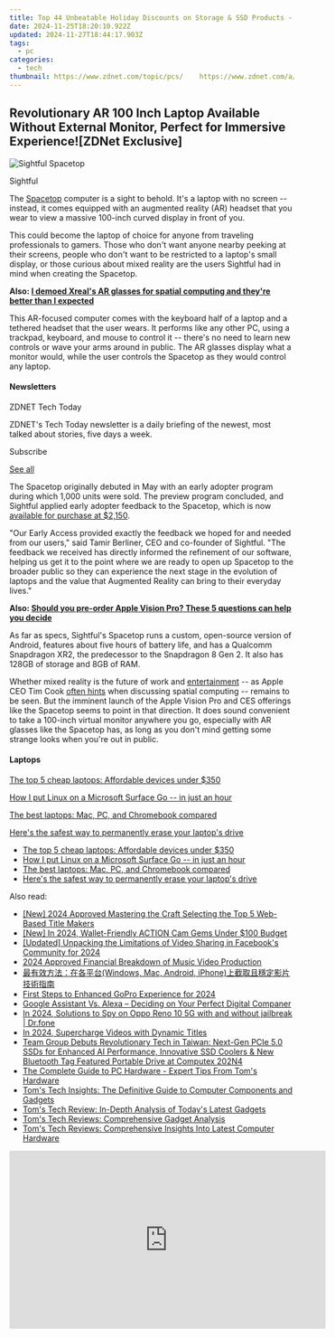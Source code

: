 ```yaml
---
title: Top 44 Unbeatable Holiday Discounts on Storage & SSD Products - 2023 Edition | Tech Reviews
date: 2024-11-25T18:20:10.922Z
updated: 2024-11-27T18:44:17.903Z
tags:
  - pc
categories:
  - tech
thumbnail: https://www.zdnet.com/topic/pcs/    https://www.zdnet.com/a/img/resize/e5e2b8a4061d308861af18579efd7f8fe18ea83e/2023/10/23/aab7e2ef-1bf4-40cd-b443-2d993ddeb038/storage.png?width=170&height=96&fit=crop&format=pjpg&auto=webp
---
```


## Revolutionary AR 100 Inch Laptop Available Without External Monitor, Perfect for Immersive Experience![ZDNet Exclusive]

![Sightful Spacetop](https://www.zdnet.com/a/img/resize/7ff64b211bccdae9e023f61cf988dce7f8e58804/2024/01/18/92490641-9e15-4cbc-b3d4-66c68141e43c/spacetop.jpg?auto=webp&width=1280)

Sightful

The [Spacetop](https://sightful.com/) computer is a sight to behold. It's a laptop with no screen -- instead, it comes equipped with an augmented reality (AR) headset that you wear to view a massive 100-inch curved display in front of you. 

This could become the laptop of choice for anyone from traveling professionals to gamers. Those who don't want anyone nearby peeking at their screens, people who don't want to be restricted to a laptop's small display, or those curious about mixed reality are the users Sightful had in mind when creating the Spacetop. 

**Also: [I demoed Xreal's AR glasses for spatial computing and they're better than I expected](https://www.zdnet.com/article/i-demoed-xreals-ar-glasses-for-spatial-computing-and-theyre-better-than-i-expected/)**

This AR-focused computer comes with the keyboard half of a laptop and a tethered headset that the user wears. It performs like any other PC, using a trackpad, keyboard, and mouse to control it -- there's no need to learn new controls or wave your arms around in public. The AR glasses display what a monitor would, while the user controls the Spacetop as they would control any laptop.

#### Newsletters

ZDNET Tech Today

ZDNET's Tech Today newsletter is a daily briefing of the newest, most talked about stories, five days a week.

 Subscribe

[See all](https://www.zdnet.com/newsletters/)

The Spacetop originally debuted in May with an early adopter program during which 1,000 units were sold. The preview program concluded, and Sightful applied early adopter feedback to the Spacetop, which is now [available for purchase at $2,150](https://sightful.com/).

"Our Early Access provided exactly the feedback we hoped for and needed from our users," said Tamir Berliner, CEO and co-founder of Sightful. "The feedback we received has directly informed the refinement of our software, helping us get it to the point where we are ready to open up Spacetop to the broader public so they can experience the next stage in the evolution of laptops and the value that Augmented Reality can bring to their everyday lives."

**Also: [Should you pre-order Apple Vision Pro? These 5 questions can help you decide](https://www.zdnet.com/article/apple-vision-pro-should-you-pre-order/)**

As far as specs, Sightful's Spacetop runs a custom, open-source version of Android, features about five hours of battery life, and has a Qualcomm Snapdragon XR2, the predecessor to the Snapdragon 8 Gen 2\. It also has 128GB of storage and 8GB of RAM. 

Whether mixed reality is the future of work and [entertainment](https://www.zdnet.com/article/apple-is-now-marketing-vision-pro-as-the-ultimate-entertainment-device/) \-- as Apple CEO Tim Cook [often hints](https://www.zdnet.com/article/apple-vision-pro-in-stores-february-2-pre-orders-start-january-19/) when discussing spatial computing -- remains to be seen. But the imminent launch of the Apple Vision Pro and CES offerings like the Spacetop seems to point in that direction. It does sound convenient to take a 100-inch virtual monitor anywhere you go, especially with AR glasses like the Spacetop has, as long as you don't mind getting some strange looks when you're out in public. 

#### Laptops

[The top 5 cheap laptops: Affordable devices under $350](https://www.zdnet.com/article/best-cheap-laptop/ "The top 5 cheap laptops: Affordable devices under $350")

[How I put Linux on a Microsoft Surface Go -- in just an hour](https://www.zdnet.com/article/how-i-put-linux-on-a-microsoft-surface-go-in-just-an-hour/ "How I put Linux on a Microsoft Surface Go -- in just an hour")

[The best laptops: Mac, PC, and Chromebook compared](https://www.zdnet.com/article/best-laptop/ "The best laptops: Mac, PC, and Chromebook compared")

[Here's the safest way to permanently erase your laptop's drive](https://www.zdnet.com/article/wiping-a-windows-laptop-heres-the-safest-free-way-to-erase-your-personal-data/ "Here's the safest way to permanently erase your laptop's drive")

* [The top 5 cheap laptops: Affordable devices under $350](https://www.zdnet.com/article/best-cheap-laptop/ "The top 5 cheap laptops: Affordable devices under $350")
* [How I put Linux on a Microsoft Surface Go -- in just an hour](https://www.zdnet.com/article/how-i-put-linux-on-a-microsoft-surface-go-in-just-an-hour/ "How I put Linux on a Microsoft Surface Go -- in just an hour")
* [The best laptops: Mac, PC, and Chromebook compared](https://www.zdnet.com/article/best-laptop/ "The best laptops: Mac, PC, and Chromebook compared")
* [Here's the safest way to permanently erase your laptop's drive](https://www.zdnet.com/article/wiping-a-windows-laptop-heres-the-safest-free-way-to-erase-your-personal-data/ "Here's the safest way to permanently erase your laptop's drive")

<ins class="adsbygoogle"
     style="display:block"
     data-ad-format="autorelaxed"
     data-ad-client="ca-pub-7571918770474297"
     data-ad-slot="1223367746"></ins>

<ins class="adsbygoogle"
     style="display:block"
     data-ad-client="ca-pub-7571918770474297"
     data-ad-slot="8358498916"
     data-ad-format="auto"
     data-full-width-responsive="true"></ins>

<span class="atpl-alsoreadstyle">Also read:</span>
<div><ul>
<li><a href="https://fox-http.techidaily.com/new-2024-approved-mastering-the-craft-selecting-the-top-5-web-based-title-makers/"><u>[New] 2024 Approved Mastering the Craft Selecting the Top 5 Web-Based Title Makers</u></a></li>
<li><a href="https://fox-cloud.techidaily.com/new-in-2024-wallet-friendly-action-cam-gems-under-100-budget/"><u>[New] In 2024, Wallet-Friendly ACTION Cam Gems Under $100 Budget</u></a></li>
<li><a href="https://facebook-video-files.techidaily.com/updated-unpacking-the-limitations-of-video-sharing-in-facebooks-community-for-2024/"><u>[Updated] Unpacking the Limitations of Video Sharing in Facebook's Community for 2024</u></a></li>
<li><a href="https://some-techniques.techidaily.com/2024-approved-financial-breakdown-of-music-video-production/"><u>2024 Approved Financial Breakdown of Music Video Production</u></a></li>
<li><a href="https://some-knowledge.techidaily.com/windows-mac-android-iphone/"><u>最有效方法：在各平台(Windows, Mac, Android, iPhone)上截取且穩定影片技術指南</u></a></li>
<li><a href="https://some-knowledge.techidaily.com/first-steps-to-enhanced-gopro-experience-for-2024/"><u>First Steps to Enhanced GoPro Experience for 2024</u></a></li>
<li><a href="https://buynow-reviews.techidaily.com/google-assistant-vs-alexa-deciding-on-your-perfect-digital-companer/"><u>Google Assistant Vs. Alexa – Deciding on Your Perfect Digital Companer</u></a></li>
<li><a href="https://android-location-track.techidaily.com/in-2024-solutions-to-spy-on-oppo-reno-10-5g-with-and-without-jailbreak-drfone-by-drfone-virtual-android/"><u>In 2024, Solutions to Spy on Oppo Reno 10 5G with and without jailbreak | Dr.fone</u></a></li>
<li><a href="https://some-approaches.techidaily.com/in-2024-supercharge-videos-with-dynamic-titles/"><u>In 2024, Supercharge Videos with Dynamic Titles</u></a></li>
<li><a href="https://hardware-reviews.techidaily.com/team-group-debuts-revolutionary-tech-in-taiwan-next-gen-pcie-50-ssds-for-enhanced-ai-performance-innovative-ssd-coolers-and-new-bluetooth-tag-featured-porta3/"><u>Team Group Debuts Revolutionary Tech in Taiwan: Next-Gen PCIe 5.0 SSDs for Enhanced AI Performance, Innovative SSD Coolers & New Bluetooth Tag Featured Portable Drive at Computex 202N4</u></a></li>
<li><a href="https://hardware-reviews.techidaily.com/the-complete-guide-to-pc-hardware-expert-tips-from-toms-hardware/"><u>The Complete Guide to PC Hardware - Expert Tips From Tom's Hardware</u></a></li>
<li><a href="https://hardware-reviews.techidaily.com/toms-tech-insights-the-definitive-guide-to-computer-components-and-gadgets/"><u>Tom's Tech Insights: The Definitive Guide to Computer Components and Gadgets</u></a></li>
<li><a href="https://hardware-reviews.techidaily.com/toms-tech-review-in-depth-analysis-of-todays-latest-gadgets/"><u>Tom's Tech Review: In-Depth Analysis of Today's Latest Gadgets</u></a></li>
<li><a href="https://hardware-reviews.techidaily.com/toms-tech-reviews-comprehensive-gadget-analysis-t17238642572196/"><u>Tom's Tech Reviews: Comprehensive Gadget Analysis</u></a></li>
<li><a href="https://hardware-reviews.techidaily.com/toms-tech-reviews-comprehensive-insights-into-latest-computer-hardware/"><u>Tom's Tech Reviews: Comprehensive Insights Into Latest Computer Hardware</u></a></li>
</ul></div>

<!-- affiliate ads begin -->
<iframe width="560" height="315" src="https://www.youtube.com/embed/ZblaBc-v2vs?si=CKW1gJwXQT2vZJYo&autoplay=1" title="YouTube video player" frameborder="0" allow="accelerometer; autoplay; clipboard-write; encrypted-media; gyroscope; picture-in-picture; web-share" referrerpolicy="strict-origin-when-cross-origin" allowfullscreen></iframe>
<!-- affiliate ads end -->

